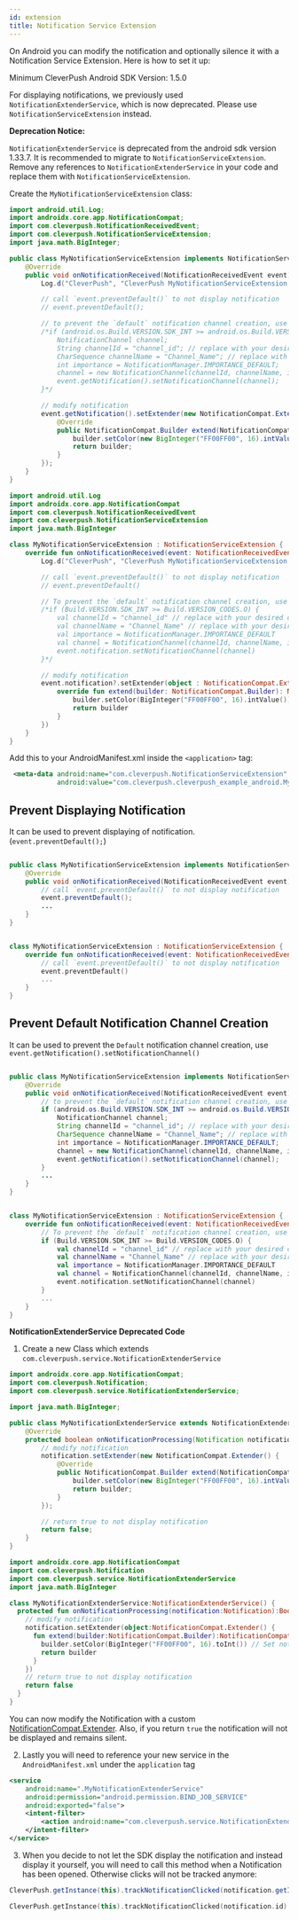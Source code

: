 ```yaml
---
id: extension
title: Notification Service Extension
---
```


On Android you can modify the notification and optionally silence it with a Notification Service Extension. Here is how to set it up:

Minimum CleverPush Android SDK Version: 1.5.0

For displaying notifications, we previously used `NotificationExtenderService`, which is now deprecated. Please use `NotificationServiceExtension` instead.

**Deprecation Notice:**

`NotificationExtenderService` is deprecated from the android sdk version 1.33.7. It is recommended to migrate to `NotificationServiceExtension`. Remove any references to `NotificationExtenderService` in your code and replace them with `NotificationServiceExtension`.

Create the `MyNotificationServiceExtension` class:

<!--DOCUSAURUS_CODE_TABS-->

<!--Java-->

```java
import android.util.Log;
import androidx.core.app.NotificationCompat;
import com.cleverpush.NotificationReceivedEvent;
import com.cleverpush.NotificationServiceExtension;
import java.math.BigInteger;

public class MyNotificationServiceExtension implements NotificationServiceExtension {
    @Override
    public void onNotificationReceived(NotificationReceivedEvent event) {
        Log.d("CleverPush", "CleverPush MyNotificationServiceExtension onNotificationReceived");

        // call `event.preventDefault()` to not display notification
        // event.preventDefault();

        // to prevent the `default` notification channel creation, use `event.getNotification().setNotificationChannel()`
        /*if (android.os.Build.VERSION.SDK_INT >= android.os.Build.VERSION_CODES.O) {
            NotificationChannel channel;
            String channelId = "channel_id"; // replace with your desired channel id
            CharSequence channelName = "Channel_Name"; // replace with your desired channel name
            int importance = NotificationManager.IMPORTANCE_DEFAULT;
            channel = new NotificationChannel(channelId, channelName, importance);
            event.getNotification().setNotificationChannel(channel);
        }*/

        // modify notification
        event.getNotification().setExtender(new NotificationCompat.Extender() {
            @Override
            public NotificationCompat.Builder extend(NotificationCompat.Builder builder) {
                builder.setColor(new BigInteger("FF00FF00", 16).intValue()); // Set notification color to green
                return builder;
            }
        });
    }
}
```

<!--Kotlin-->

```kotlin
import android.util.Log
import androidx.core.app.NotificationCompat
import com.cleverpush.NotificationReceivedEvent
import com.cleverpush.NotificationServiceExtension
import java.math.BigInteger

class MyNotificationServiceExtension : NotificationServiceExtension {
    override fun onNotificationReceived(event: NotificationReceivedEvent) {
        Log.d("CleverPush", "CleverPush MyNotificationServiceExtension onNotificationReceived")

        // call `event.preventDefault()` to not display notification
        // event.preventDefault()

        // To prevent the `default` notification channel creation, use `event.notification.setNotificationChannel()`
        /*if (Build.VERSION.SDK_INT >= Build.VERSION_CODES.O) {
            val channelId = "channel_id" // replace with your desired channel id
            val channelName = "Channel_Name" // replace with your desired channel name
            val importance = NotificationManager.IMPORTANCE_DEFAULT
            val channel = NotificationChannel(channelId, channelName, importance)
            event.notification.setNotificationChannel(channel)
        }*/

        // modify notification
        event.notification?.setExtender(object : NotificationCompat.Extender {
            override fun extend(builder: NotificationCompat.Builder): NotificationCompat.Builder {
                builder.setColor(BigInteger("FF00FF00", 16).intValue()) // Set notification color to green
                return builder
            }
        })
    }
}
```

<!--END_DOCUSAURUS_CODE_TABS-->

Add this to your AndroidManifest.xml inside the `<application>` tag:

```xml
 <meta-data android:name="com.cleverpush.NotificationServiceExtension"
            android:value="com.cleverpush.cleverpush_example_android.MyNotificationServiceExtension" />
```

## Prevent Displaying Notification

It can be used to prevent displaying of notification. (`event.preventDefault();`)

<!--DOCUSAURUS_CODE_TABS-->

<!--Java-->

```java

public class MyNotificationServiceExtension implements NotificationServiceExtension {
    @Override
    public void onNotificationReceived(NotificationReceivedEvent event) {
        // call `event.preventDefault()` to not display notification
        event.preventDefault();
        ...
    }
}

```

<!--Kotlin-->

```kotlin

class MyNotificationServiceExtension : NotificationServiceExtension {
    override fun onNotificationReceived(event: NotificationReceivedEvent) {
        // call `event.preventDefault()` to not display notification
        event.preventDefault()
        ...
    }
}

```

<!--END_DOCUSAURUS_CODE_TABS-->

## Prevent Default Notification Channel Creation

It can be used to prevent the `Default` notification channel creation, use `event.getNotification().setNotificationChannel()`

<!--DOCUSAURUS_CODE_TABS-->

<!--Java-->

```java

public class MyNotificationServiceExtension implements NotificationServiceExtension {
    @Override
    public void onNotificationReceived(NotificationReceivedEvent event) {
        // to prevent the `default` notification channel creation, use `event.getNotification().setNotificationChannel()`
        if (android.os.Build.VERSION.SDK_INT >= android.os.Build.VERSION_CODES.O) {
            NotificationChannel channel;
            String channelId = "channel_id"; // replace with your desired channel id
            CharSequence channelName = "Channel_Name"; // replace with your desired channel name
            int importance = NotificationManager.IMPORTANCE_DEFAULT;
            channel = new NotificationChannel(channelId, channelName, importance);
            event.getNotification().setNotificationChannel(channel);
        }
        ...
    }
}

```

<!--Kotlin-->

```kotlin

class MyNotificationServiceExtension : NotificationServiceExtension {
    override fun onNotificationReceived(event: NotificationReceivedEvent) {
        // To prevent the `default` notification channel creation, use `event.notification.setNotificationChannel()`
        if (Build.VERSION.SDK_INT >= Build.VERSION_CODES.O) {
            val channelId = "channel_id" // replace with your desired channel id
            val channelName = "Channel_Name" // replace with your desired channel name
            val importance = NotificationManager.IMPORTANCE_DEFAULT
            val channel = NotificationChannel(channelId, channelName, importance)
            event.notification.setNotificationChannel(channel)
        }
        ...
    }
}

```

<!--END_DOCUSAURUS_CODE_TABS-->

**NotificationExtenderService Deprecated Code**

1. Create a new Class which extends `com.cleverpush.service.NotificationExtenderService`

<!--DOCUSAURUS_CODE_TABS-->

<!--Java-->

```java
import androidx.core.app.NotificationCompat;
import com.cleverpush.Notification;
import com.cleverpush.service.NotificationExtenderService;

import java.math.BigInteger;

public class MyNotificationExtenderService extends NotificationExtenderService {
	@Override
	protected boolean onNotificationProcessing(Notification notification) {
		// modify notification
		notification.setExtender(new NotificationCompat.Extender() {
			@Override
			public NotificationCompat.Builder extend(NotificationCompat.Builder builder) {
				builder.setColor(new BigInteger("FF00FF00", 16).intValue()); // Set notification color to green
				return builder;
			}
		});

		// return true to not display notification
		return false;
	}
}

```

<!--Kotlin-->

```kotlin
import androidx.core.app.NotificationCompat
import com.cleverpush.Notification
import com.cleverpush.service.NotificationExtenderService
import java.math.BigInteger

class MyNotificationExtenderService:NotificationExtenderService() {
  protected fun onNotificationProcessing(notification:Notification):Boolean {
    // modify notification
    notification.setExtender(object:NotificationCompat.Extender() {
      fun extend(builder:NotificationCompat.Builder):NotificationCompat.Builder {
        builder.setColor(BigInteger("FF00FF00", 16).toInt()) // Set notification color to green
        return builder
      }
    })
    // return true to not display notification
    return false
  }
}

```

<!--END_DOCUSAURUS_CODE_TABS-->

You can now modify the Notification with a custom [NotificationCompat.Extender](https://developer.android.com/reference/androidx/core/app/NotificationCompat.Extender).
Also, if you return `true` the notification will not be displayed and remains silent.

2. Lastly you will need to reference your new service in the `AndroidManifest.xml` under the `application` tag

```xml
<service
    android:name=".MyNotificationExtenderService"
    android:permission="android.permission.BIND_JOB_SERVICE"
    android:exported="false">
    <intent-filter>
        <action android:name="com.cleverpush.service.NotificationExtender" />
    </intent-filter>
</service>
```

3. When you decide to not let the SDK display the notification and instead display it yourself, you will need to call this method when a Notification has been opened. Otherwise clicks will not be tracked anymore:

<!--DOCUSAURUS_CODE_TABS-->

<!--Java-->

```java
CleverPush.getInstance(this).trackNotificationClicked(notification.getId());
```

<!--Kotlin-->

```kotlin
CleverPush.getInstance(this).trackNotificationClicked(notification.id)
```

<!--END_DOCUSAURUS_CODE_TABS-->
